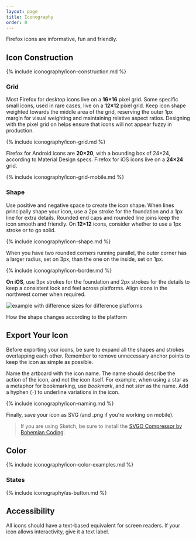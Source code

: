 ```yaml
---
layout: page
title: Iconography
order: 0
---
```


Firefox icons are informative, fun and friendly.

## Icon Construction

{% include iconography/icon-construction.md %}

### Grid

Most Firefox for desktop icons live on a **16×16** pixel grid. Some specific small icons, used in rare cases, live on a **12×12** pixel grid. Keep icon shape weighted towards the middle area of the grid, reserving the outer 1px margin for visual weighting and maintaining relative aspect ratios. Designing with the pixel grid on helps ensure that icons will not appear fuzzy in production.

{% include iconography/icon-grid.md %}

Firefox for Android icons are **20×20**, with a bounding box of 24×24, according to Material Design specs. Firefox for iOS icons live on a **24×24** grid.

{% include iconography/icon-grid-mobile.md %}

### Shape

Use positive and negative space to create the icon shape. When lines principally shape your icon, use a 2px stroke for the foundation and a 1px line for extra details. Rounded end caps and rounded line joins keep the icon smooth and friendly. On **12×12** icons, consider whether to use a 1px stroke or to go solid.

{% include iconography/icon-shape.md %}

When you have two rounded corners running parallel, the outer corner has a larger radius, set on 3px, than the one on the inside, set on 1px.

{% include iconography/icon-border.md %}

**On iOS**, use 3px strokes for the foundation and 2px strokes for the details to keep a consistent look and feel across platforms. Align icons in the northwest corner when required.

![example with difference sizes for difference platforms](../images/icons/icon-shape-stroke-different-platform.svg)

<figcaption>How the shape changes according to the platform</figcaption>

## Export Your Icon


Before exporting your icons, be sure to expand all the shapes and strokes overlapping each other. Remember to remove unnecessary anchor points to keep the icon as simple as possible.


Name the artboard with the icon name. The name should describe the action of the icon, and not the icon itself. For example, when using a star as a metaphor for bookmarking, use *bookmark*, and not *star* as the name. Add a hyphen (`-`) to underline variations in the icon.

{% include iconography/icon-naming.md %}

Finally, save your icon as SVG (and .png if you're working on mobile).

> If you are using Sketch, be sure to install the [SVGO Compressor by Bohemian Coding](https://github.com/BohemianCoding/svgo-compressor).

## Color

{% include iconography/icon-color-examples.md %}

### States

{% include iconography/as-button.md %}

## Accessibility

All icons should have a text-based equivalent for screen readers. If your icon allows interactivity, give it a text label.

